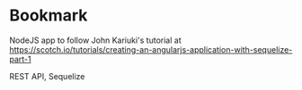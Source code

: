 # Bookmark

NodeJS app to follow John Kariuki's tutorial at https://scotch.io/tutorials/creating-an-angularjs-application-with-sequelize-part-1

REST API, Sequelize
